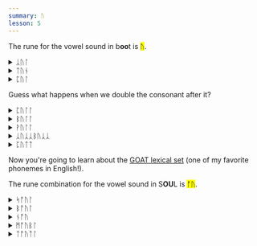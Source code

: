 ```yaml
---
summary: ᚢ
lesson: 5
---
```


The rune for the vowel sound in b<strong>oo</strong>t is <mark>ᚢ</mark>.

<details>
    <summary>ᛣᚢᛚ</summary>
    <p>cool</p>
</details>

<details>
    <summary>ᛏᚢᚾ</summary>
    <p>tune</p>
</details>

<details>
    <summary>ᛈᚢᛚ</summary>
    <p>pool</p>
</details>

Guess what happens when we double the consonant after it?

<details>
    <summary>ᛈᚢᛚᛚ</summary>
    <p>pull</p>
</details>

<details>
    <summary>ᛒᚢᛚᛚ</summary>
    <p>bull</p>
</details>

<details>
    <summary>ᚹᚢᛚᛚ</summary>
    <p>wool</p>
</details>

<details>
    <summary>ᛣᚢᛣᛣᛒᚢᛣᛣ</summary>
    <p>cookbook</p>
</details>

<details>
    <summary>ᛈᚢᛏᛏ</summary>
    <p>put</p>
</details>

Now you're going to learn about the [GOAT lexical set](https://ecampusontario.pressbooks.pub/lexicalsets/chapter/18-goat-lexical-set/) (one of my favorite phonemes in English!).

The rune combination for the vowel sound in S<strong>OU</strong>L is <mark>ᚩᚢ</mark>.

<details>
    <summary>ᛋᚩᚢᛚ</summary>
    <p>soul</p>
</details>

<details>
    <summary>ᛒᚩᚢᛚ</summary>
    <p>bowl</p>
</details>

<details>
    <summary>ᚾᚩᚢ</summary>
    <p>no</p>
</details>

<details>
    <summary>ᛗᚩᚢᛒᛚ</summary>
    <p>mobile</p>
</details>

<details>
    <summary>ᛏᚩᚢᛏᛚ</summary>
    <p>total</p>
</details>

